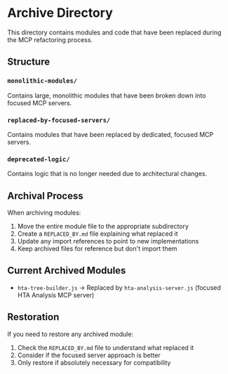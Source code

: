 # Archive Directory

This directory contains modules and code that have been replaced during the MCP refactoring process.

## Structure

### `monolithic-modules/`
Contains large, monolithic modules that have been broken down into focused MCP servers.

### `replaced-by-focused-servers/`
Contains modules that have been replaced by dedicated, focused MCP servers.

### `deprecated-logic/`
Contains logic that is no longer needed due to architectural changes.

## Archival Process

When archiving modules:
1. Move the entire module file to the appropriate subdirectory
2. Create a `REPLACED_BY.md` file explaining what replaced it
3. Update any import references to point to new implementations
4. Keep archived files for reference but don't import them

## Current Archived Modules

- `hta-tree-builder.js` → Replaced by `hta-analysis-server.js` (focused HTA Analysis MCP server)

## Restoration

If you need to restore any archived module:
1. Check the `REPLACED_BY.md` file to understand what replaced it
2. Consider if the focused server approach is better
3. Only restore if absolutely necessary for compatibility
